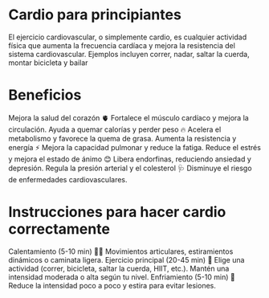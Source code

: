 # Cardio para principiantes
El ejercicio cardiovascular, o simplemente cardio, es cualquier actividad física que aumenta la frecuencia cardíaca y mejora la resistencia del sistema cardiovascular. Ejemplos incluyen correr, nadar, saltar la cuerda, montar bicicleta y bailar
# Beneficios
Mejora la salud del corazón 🫀
Fortalece el músculo cardíaco y mejora la circulación.
Ayuda a quemar calorías y perder peso 🔥
Acelera el metabolismo y favorece la quema de grasa.
Aumenta la resistencia y energía ⚡
Mejora la capacidad pulmonar y reduce la fatiga.
Reduce el estrés y mejora el estado de ánimo 😊
Libera endorfinas, reduciendo ansiedad y depresión.
Regula la presión arterial y el colesterol 🩺
Disminuye el riesgo de enfermedades cardiovasculares.
# Instrucciones para hacer cardio correctamente
Calentamiento (5-10 min) 🏃‍♂️
Movimientos articulares, estiramientos dinámicos o caminata ligera.
Ejercicio principal (20-45 min) 💪
Elige una actividad (correr, bicicleta, saltar la cuerda, HIIT, etc.).
Mantén una intensidad moderada o alta según tu nivel.
Enfriamiento (5-10 min) 🔄
Reduce la intensidad poco a poco y estira para evitar lesiones.


